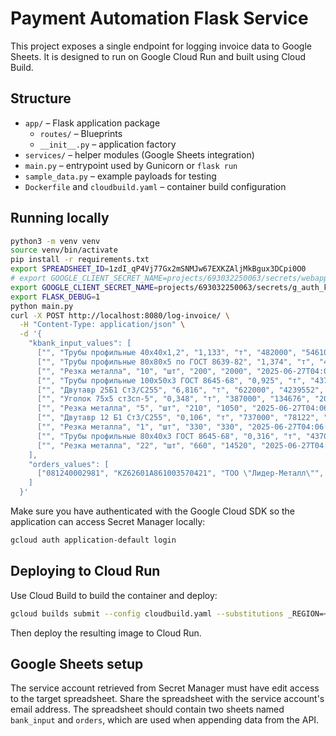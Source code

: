 # Payment Automation Flask Service

This project exposes a single endpoint for logging invoice data to Google Sheets. It is designed to run on Google Cloud Run and built using Cloud Build.

## Structure
- `app/` – Flask application package
  - `routes/` – Blueprints
  - `__init__.py` – application factory
- `services/` – helper modules (Google Sheets integration)
- `main.py` – entrypoint used by Gunicorn or `flask run`
- `sample_data.py` – example payloads for testing
- `Dockerfile` and `cloudbuild.yaml` – container build configuration

## Running locally
```bash
python3 -m venv venv
source venv/bin/activate
pip install -r requirements.txt
export SPREADSHEET_ID=1zdI_qP4Vj77Gx2mSNMJw67EXKZAljMkBgux3DCpi0O0
# export GOOGLE_CLIENT_SECRET_NAME=projects/693032250063/secrets/webapp_google_client_secret
export GOOGLE_CLIENT_SECRET_NAME=projects/693032250063/secrets/g_auth_kz_pmt
export FLASK_DEBUG=1
python main.py
curl -X POST http://localhost:8080/log-invoice/ \
  -H "Content-Type: application/json" \
  -d '{
    "kbank_input_values": [
      ["", "Трубы профильные 40х40х1,2", "1,133", "т", "482000", "546106", "2025-06-27T04:06:11.034973", "ТОО \"Лидер-Металл\"", "081240002981", "14673"],
      ["", "Трубы профильные 80х80х5 по ГОСТ 8639-82", "1,374", "т", "447000", "614178", "2025-06-27T04:06:11.034973", "ТОО \"Лидер-Металл\"", "081240002981", "14673"],
      ["", "Резка металла", "10", "шт", "200", "2000", "2025-06-27T04:06:11.034973", "ТОО \"Лидер-Металл\"", "081240002981", "14673"],
      ["", "Трубы профильные 100х50х3 ГОСТ 8645-68", "0,925", "т", "437000", "404225", "2025-06-27T04:06:11.034973", "ТОО \"Лидер-Металл\"", "081240002981", "14673"],
      ["", "Двутавр 25Б1 Ст3/С255", "6,816", "т", "622000", "4239552", "2025-06-27T04:06:11.034973", "ТОО \"Лидер-Металл\"", "081240002981", "14673"],
      ["", "Уголок 75х5 ст3сп-5", "0,348", "т", "387000", "134676", "2025-06-27T04:06:11.034973", "ТОО \"Лидер-Металл\"", "081240002981", "14673"],
      ["", "Резка металла", "5", "шт", "210", "1050", "2025-06-27T04:06:11.034973", "ТОО \"Лидер-Металл\"", "081240002981", "14673"],
      ["", "Двутавр 12 Б1 Ст3/С255", "0,106", "т", "737000", "78122", "2025-06-27T04:06:11.034973", "ТОО \"Лидер-Металл\"", "081240002981", "14673"],
      ["", "Резка металла", "1", "шт", "330", "330", "2025-06-27T04:06:11.034973", "ТОО \"Лидер-Металл\"", "081240002981", "14673"],
      ["", "Трубы профильные 80х40х3 ГОСТ 8645-68", "0,316", "т", "437000", "138092", "2025-06-27T04:06:11.034973", "ТОО \"Лидер-Металл\"", "081240002981", "14673"],
      ["", "Резка металла", "22", "шт", "660", "14520", "2025-06-27T04:06:11.034973", "ТОО \"Лидер-Металл\"", "081240002981", "14673"]
    ],
    "orders_values": [
      ["081240002981", "KZ62601A861003570421", "ТОО \"Лидер-Металл\"", "17", "710", "Счет на оплату № Т-14673 от 25 июня 2025 г.", "6172851", "25.06.2025"]
    ]
  }'

```
Make sure you have authenticated with the Google Cloud SDK so the
application can access Secret Manager locally:
```bash
gcloud auth application-default login
```

## Deploying to Cloud Run
Use Cloud Build to build the container and deploy:
```bash
gcloud builds submit --config cloudbuild.yaml --substitutions _REGION=<region>,_SERVICE=<service-name>
```
Then deploy the resulting image to Cloud Run.

## Google Sheets setup

The service account retrieved from Secret Manager must have edit access to the
target spreadsheet. Share the spreadsheet with the service account's email
address. The spreadsheet should contain two sheets named `bank_input` and
`orders`, which are used when appending data from the API.
